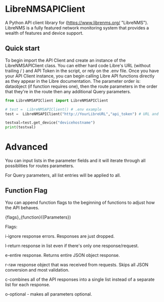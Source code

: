 # LibreNMSAPIClient
A Python API client library for (https://www.librenms.org/ "LibreNMS").  
LibreNMS is a fully featured network monitoring system that provides a wealth of features and device support.  

## Quick start
To begin import the API Client and create an instance of the LibreNMSAPIClient class. You can either hard code Libre's URL (without trailing / ) and API Token in the script, or rely on the .env file.
Once you have your API Client instance, you can begin calling Libre API functions directly as they appear in the Libre documentation. 
The parameter order is: dataobject (if function requires one), then the route parameters in the order that they're in the route then any additional Query parameters.

``` python
from LibreNMSAPIClient import LibreNMSAPIClient

# test =  LibreNMSAPIClient() # .env example
test =  LibreNMSAPIClient("http://YourLibreURL","api_token") # URL and Token hardcode example

testval=test.get_device("devicehostname")
print(testval)
```

# Advanced
You can input lists in the parameter fields and it will iterate through all possiblities for routes parameters. 

For Query parameters, all list entries will be applied to all.


## Function Flag  
You can append function flags to the beginning of functions to adjust how the API behaves. 

{flags}_{function}({Parameters})

Flags:

i-ignore response errors. Responses are just dropped.

l-return response in list even if there's only one response/request.

e-entire response. Returns entire JSON object response.

r-raw response object that was received from requests. Skips all JSON conversion and most validation.

c-combines all of the API responses into a single list instead of a separate list for each response.

o-optional - makes all parameters optional.
